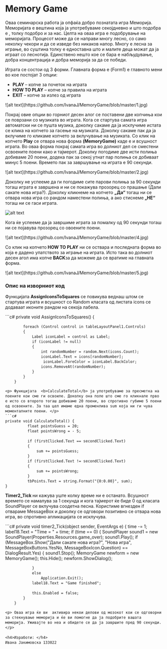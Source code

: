 
<h1>Memory Game </h1>

<p>
  Оваа семинарска работа ја опфаќа добро познатата игра Меморија. Меморијата е вештина која ја употребуваме секојдневно и што подобра е , толку подобро и за нас.  Целта на оваа игра е подобрување на меморијата. Процесот може да се направи многу лесно, со само неколку чекори и да се изведе без никаков напор. Многу е лесна за играње, во суштина толку е едноставна што и малите деца можат да ја играат со леснотија.  Единствено нешто кое се бара е набљудување, добра концентрација и добра меморија за да се победи. 
</p>

<p>Играта се состои од 3 форми. Главната форма е (Form1) е главното мени во кое постојат 3 опции: </p>
<ul>
<li><b> PLAY </b>– копче за почеток на играта</li>
<li><b> HOW TO PLAY</b> – копче за правила на играта</li>
<li> <b>EXIT</b> – копче за излез од играта</li>
</ul>
![alt text](https://github.com/IvanaJ/MemoryGame/blob/master/1.jpg)

<p>
Покрај овие опции во горниот десен алог се поставени две копчиња кои се поврзани со музиката во играта. Кога се стартува самата игра автоматски ни се пушта музика, доколку сакаме да ја исклучиме истата се клика на копчето за гасење на музиката. Доколку сакаме пак да ја вклучиме го кликаме копчето за вклучување на музиката.
Со клик на  копчето <b>Play</b>  се отвара нова форма <b>(MemoryGame)</b> каде е и всушност играта. Во оваа форма покрај самата игра во долниот дел се сместени освоените поени како и тајмерот. Доколку погодиме две исти полиња добиваме 20 поени, додека пак за секој утнат пар полиња се добиваат минус 5 поени. Времето пак за завршување на играта е 90 секунди. 

</p>
![alt text](https://github.com/IvanaJ/MemoryGame/blob/master/2.jpg)

<p>
Доколку не успееме да ги погодиме сите парови полиња за 90 секунди тогаш играта е завршена и ни се покажува прозорец со прашање (Дали сакате нова игра?). Доколку кликнеме на копчето <b>„Да“</b> тогаш ни се отвара нова игра со рандом наместени полиња, а ако стиснеме<b> „НЕ“ </b>тогаш ни се гаси играта. 
</p>

![alt text](https://github.com/IvanaJ/MemoryGame/blob/master/3.jpg)
<p>
Кога ќе успееме да ја завршиме играта за помалку од 90 секунди тогаш ни се појавува прозорец со овоените поени.
</p>
![alt text](https://github.com/IvanaJ/MemoryGame/blob/master/4.jpg)

<p>
Со клик на копчето<b> HOW TO PLAY</b> ни се оствара и последната форма во која е дадено упатството за играње на играта. Исто така во долниот десен агол има копче<b> BACK</b>за да можеме да се вратиме на главната форма. 
</p>
![alt text](https://github.com/IvanaJ/MemoryGame/blob/master/5.jpg)

<h3>Опис на изворниот код</h3>

<p> Функцијата <b>AssignIconsToSquares</b> се повикува веднаш штом се стартува играта и всушност со Random класата  од листата icons се додаваат иконите рандом на секоја лабела.  </p>
  ```c#
  private void AssignIconsToSquares()
        {
        
            foreach (Control control in tableLayoutPanel1.Controls)
            {
                Label iconLabel = control as Label;
                if (iconLabel != null)
                {
                    int randomNumber = random.Next(icons.Count);
                    iconLabel.Text = icons[randomNumber];
                     iconLabel.ForeColor = iconLabel.BackColor;
                    icons.RemoveAt(randomNumber);
                }
            }
        }
  ```
<p> Функцијата  <b>CalculateTotal</b> ја употребуваме за пресметка на поените кои сме ги освоиле. Доколку она поле што сме го кликнале прво е исто со второто тогаш добиваме 20 поени, во спротивно губиме 5 поени од освоените. За таа цел имаме една променлива sum која ни ги чува моменталните поени. </p>
```c#
private void CalculateTotal() {
            float pointsGuess = 20;
            float pointsWrong = - 5;
            
            if (firstClicked.Text == secondClicked.Text)
            {
                sum += pointsGuess;
            }
            if (firstClicked.Text != secondClicked.Text)
            {
                sum += pointsWrong;
            }
            tbPoints.Text = string.Format("{0:0.00}", sum);
  }
  ```


<p> <b>Timer2_Tick </b> ни кажува уште колку време ни е останато. Всушност времето се намалува за 1 секунда и кога тајмерот ќе биде 0 од класата SoundPlayer се вклучува соодетна песна. Користиме  вгнезден if отвараме MessageBox и доколку се одговори позитивно се отвара нова игра, во спротивно апликацијата се исклучува. </p>
```c#
private void timer2_Tick(object sender, EventArgs e)
        {
            time -= 1;
            label18.Text = "Time = " + time;
            if (time == 0)
            {
                SoundPlayer sound1 = new SoundPlayer(Properties.Resources.game_over);
                sound1.Play();
                if (MessageBox.Show("Дали сакате нова игра?", "Нова игра", MessageBoxButtons.YesNo, MessageBoxIcon.Question) == DialogResult.Yes)
                {
                    sound1.Stop();
                    MemoryGame newform = new MemoryGame();
                    this.Hide();
                    newform.ShowDialog();
                    
                }
                else
                    Application.Exit();
                label18.Text = "Game finished";
               
                this.Enabled = false;
            }
        }

```
<p> Оваа игра ќе ви  активира некои делови од мозокот кои се одговорни за стекнување меморија и ќе ви помогне да ја подобрите вашата меморија. Уживајте во неа и обидете се да ја завршите пред 90 секунди. </p>

<h4>Изработи: </h4>
Ивана Јакимовска 133022



